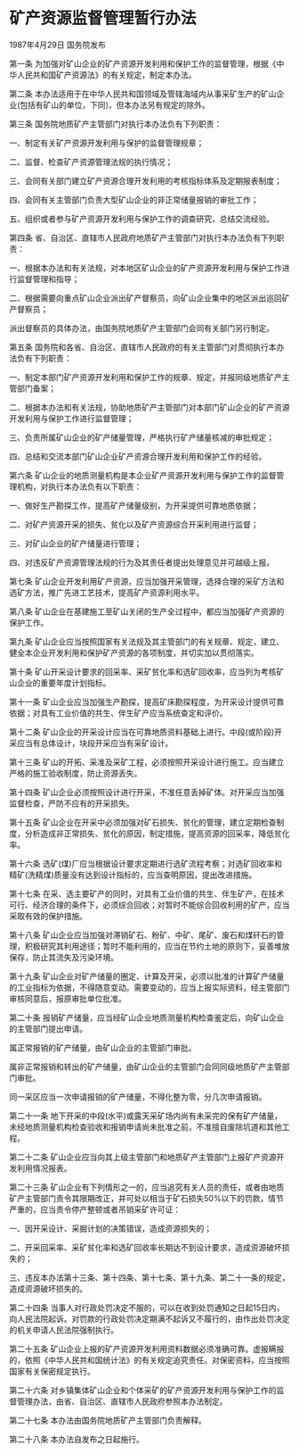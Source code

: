 # 矿产资源监督管理暂行办法

1987年4月29日 国务院发布　



第一条 为加强对矿山企业的矿产资源开发利用和保护工作的监督管理，根据《中华人民共和国矿产资源法》的有关规定，制定本办法。

第二条 本办法适用于在中华人民共和国领域及管辖海域内从事采矿生产的矿山企业(包括有矿山的单位，下同)，但本办法另有规定的除外。

第三条 国务院地质矿产主管部门对执行本办法负有下列职责：

一、制定有关矿产资源开发利用与保护的监督管理规章；

二、监督、检查矿产资源管理法规的执行情况；

三、会同有关部门建立矿产资源合理开发利用的考核指标体系及定期报表制度；

四、会同有关主管部门负责大型矿山企业的非正常储量报销的审批工作；

五、组织或者参与矿产资源开发利用与保护工作的调查研究，总结交流经验。

第四条 省、自治区、直辖市人民政府地质矿产主管部门对执行本办法负有下列职责：

一、根据本办法和有关法规，对本地区矿山企业的矿产资源开发利用与保护工作进行监督管理和指导；

二、根据需要向重点矿山企业派出矿产督察员，向矿山企业集中的地区派出巡回矿产督察员；

派出督察员的具体办法，由国务院地质矿产主管部门会同有关部门另行制定。

第五条 国务院和各省、自治区、直辖市人民政府的有关主管部门对贯彻执行本办法负有下列职责：

一、制定本部门矿产资源开发利用和保护工作的规章、规定，并报同级地质矿产主管部门备案；

二、根据本办法和有关法规，协助地质矿产主管部门对本部门矿山企业的矿产资源开发利用与保护工作进行监督管理；

三、负责所属矿山企业的矿产储量管理，严格执行矿产储量核减的审批规定；

四、总结和交流本部门矿山企业矿产资源合理开发利用和保护工作的经验。

第六条 矿山企业的地质测量机构是本企业矿产资源开发利用与保护工作的监督管理机构，对执行本办法负有以下职责：

一、做好生产勘探工作，提高矿产储量级别，为开采提供可靠地质依据；

二、对矿产资源开采的损失、贫化以及矿产资源综合开采利用进行监督；

三、对矿山企业的矿产储量进行管理；

四、对违反矿产资源管理法规的行为及其责任者提出处理意见并可越级上报。

第七条 矿山企业开发利用矿产资源，应当加强开采管理，选择合理的采矿方法和选矿方法，推广先进工艺技术，提高矿产资源利用水平。

第八条 矿山企业在基建施工至矿山关闭的生产全过程中，都应当加强矿产资源的保护工作。

第九条 矿山企业应当按照国家有关法规及其主管部门的有关规章、规定，建立、健全本企业开发利用和保护矿产资源的各项制度，并切实加以贯彻落实。

第十条 矿山开采设计要求的回采率、采矿贫化率和选矿回收率，应当列为考核矿山企业的重要年度计划指标。

第十一条 矿山企业应当加强生产勘探，提高矿床勘探程度，为开采设计提供可靠依据；对具有工业价值的共生、伴生矿产应当系统查定和评价。

第十二条 矿山企业的开采设计应当在可靠地质资料基础上进行。中段(或阶段)开采应当有总体设计，块段开采应当有采矿设计。

第十三条 矿山的开拓、采准及采矿工程，必须按照开采设计进行施工。应当建立严格的施工验收制度，防止资源丢失。

第十四条 矿山企业必须按照设计进行开采，不准任意丢掉矿体。对开采应当加强监督检查，严防不应有的开采损失。

第十五条 矿山企业在开采中必须加强对矿石损失、贫化的管理，建立定期检查制度，分析造成非正常损失、贫化的原因，制定措施，提高资源的回采率，降低贫化率。

第十六条 选矿(煤)厂应当根据设计要求定期进行选矿流程考察；对选矿回收率和精矿(洗精煤)质量没有达到设计指标的，应当查明原因，提出改进措施。

第十七条 在采、选主要矿产的同时，对具有工业价值的共生、伴生矿产，在技术可行、经济合理的条件下，必须综合回收；对暂时不能综合回收利用的矿产，应当采取有效的保护措施。

第十八条 矿山企业应当加强对滞销矿石、粉矿、中矿、尾矿、废石和煤矸石的管理，积极研究其利用途径；暂时不能利用的，应当在节约土地的原则下，妥善堆放保存，防止其流失及污染环境。

第十九条 矿山企业对矿产储量的圈定、计算及开采，必须以批准的计算矿产储量的工业指标为依据，不得随意变动。需要变动的，应当上报实际资料，经主管部门审核同意后，报原审批单位批准。

第二十条 报销矿产储量，应当经矿山企业地质测量机构检查鉴定后，向矿山企业的主管部门提出申请。

属正常报销的矿产储量，由矿山企业的主管部门审批。

属非正常报销和转出的矿产储量，由矿山企业的主管部门会同同级地质矿产主管部门审批。

同一采区应当一次申请报销的矿产储量，不得化整为零，分几次申请报销。

第二十一条 地下开采的中段(水平)或露天采矿场内尚有未采完的保有矿产储量，未经地质测量机构检查验收和报销申请尚未批准之前，不准擅自废除坑道和其他工程。

第二十二条 矿山企业应当向其上级主管部门和地质矿产主管部门上报矿产资源开发利用情况报表。

第二十三条 矿山企业有下列情形之一的，应当追究有关人员的责任，或者由地质矿产主管部门责令其限期改正，并可处以相当于矿石损失50%以下的罚款，情节严重的，应当责令停产整顿或者吊销采矿许可证：

一、因开采设计、采掘计划的决策错误，造成资源损失的；

二、开采回采率、采矿贫化率和选矿回收率长期达不到设计要求，造成资源破坏损失的；

三、违反本办法第十三条、第十四条、第十七条、第十九条、第二十一条的规定，造成资源破坏损失的。

第二十四条 当事人对行政处罚决定不服的，可以在收到处罚通知之日起15日内，向人民法院起诉。对罚款的行政处罚决定期满不起诉又不履行的，由作出处罚决定的机关申请人民法院强制执行。

第二十五条 矿山企业上报的矿产资源开发利用资料数据必须准确可靠。虚报瞒报的，依照《中华人民共和国统计法》的有关规定追究责任。对保密资料，应当按照国家有关保密规定执行。

第二十六条 对乡镇集体矿山企业和个体采矿的矿产资源开发利用与保护工作的监督管理办法，由省、自治区、直辖市人民政府参照本办法制定。

第二十七条 本办法由国务院地质矿产主管部门负责解释。

第二十八条 本办法自发布之日起施行。